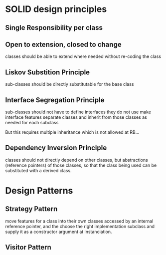 # SOLID design principles

## Single Responsibility per class

## Open to extension, closed to change
classes should be able to extend where needed without re-coding the class

## Liskov Substition Principle
sub-classes should be directly substitutable for the base class

## Interface Segregation Principle
sub-classes should not have to define interfaces they do not use
make interface features separate classes and inherit from those classes as needed for each subclass

But this requires multiple inheritance which is not allowed at RB...

## Dependency Inversion Principle

classes should not directly depend on other classes, but abstractions (reference pointers) of those classes, so that the class being used can be substituted with a derived class.

# Design Patterns

## Strategy Pattern

move features for a class into their own classes accessed by an internal reference pointer, and the choose the right implementation subclass and supply it as a constructor argument at instanciation.

## Visitor Pattern

